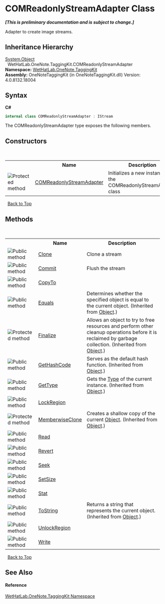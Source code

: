# COMReadonlyStreamAdapter Class
 _**\[This is preliminary documentation and is subject to change.\]**_

Adapter to create image streams.


## Inheritance Hierarchy
<a href="http://msdn2.microsoft.com/en-us/library/e5kfa45b" target="_blank">System.Object</a><br />&nbsp;&nbsp;WetHatLab.OneNote.TaggingKit.COMReadonlyStreamAdapter<br />
**Namespace:**&nbsp;<a href="4e00c8ac-fc03-0e6d-d2fd-b2c7565a9aa0">WetHatLab.OneNote.TaggingKit</a><br />**Assembly:**&nbsp;OneNoteTaggingKit (in OneNoteTaggingKit.dll) Version: 4.0.8132.18004

## Syntax

**C#**<br />
``` C#
internal class COMReadonlyStreamAdapter : IStream
```

The COMReadonlyStreamAdapter type exposes the following members.


## Constructors
&nbsp;<table><tr><th></th><th>Name</th><th>Description</th></tr><tr><td>![Protected method](media/protmethod.gif "Protected method")</td><td><a href="ec269a3e-fa97-1fdc-3358-fcc957109651">COMReadonlyStreamAdapter</a></td><td>
Initializes a new instance of the COMReadonlyStreamAdapter class</td></tr></table>&nbsp;
<a href="#comreadonlystreamadapter-class">Back to Top</a>

## Methods
&nbsp;<table><tr><th></th><th>Name</th><th>Description</th></tr><tr><td>![Public method](media/pubmethod.gif "Public method")</td><td><a href="a2099a0f-a981-9caf-e289-772d24982c33">Clone</a></td><td>
Clone a stream</td></tr><tr><td>![Public method](media/pubmethod.gif "Public method")</td><td><a href="1132f118-da75-6e98-33e0-3bc7ba264576">Commit</a></td><td>
Flush the stream</td></tr><tr><td>![Public method](media/pubmethod.gif "Public method")</td><td><a href="fcda4fca-2d96-f99c-665b-47cc5c928b8c">CopyTo</a></td><td /></tr><tr><td>![Public method](media/pubmethod.gif "Public method")</td><td><a href="http://msdn2.microsoft.com/en-us/library/bsc2ak47" target="_blank">Equals</a></td><td>
Determines whether the specified object is equal to the current object.
 (Inherited from <a href="http://msdn2.microsoft.com/en-us/library/e5kfa45b" target="_blank">Object</a>.)</td></tr><tr><td>![Protected method](media/protmethod.gif "Protected method")</td><td><a href="http://msdn2.microsoft.com/en-us/library/4k87zsw7" target="_blank">Finalize</a></td><td>
Allows an object to try to free resources and perform other cleanup operations before it is reclaimed by garbage collection.
 (Inherited from <a href="http://msdn2.microsoft.com/en-us/library/e5kfa45b" target="_blank">Object</a>.)</td></tr><tr><td>![Public method](media/pubmethod.gif "Public method")</td><td><a href="http://msdn2.microsoft.com/en-us/library/zdee4b3y" target="_blank">GetHashCode</a></td><td>
Serves as the default hash function.
 (Inherited from <a href="http://msdn2.microsoft.com/en-us/library/e5kfa45b" target="_blank">Object</a>.)</td></tr><tr><td>![Public method](media/pubmethod.gif "Public method")</td><td><a href="http://msdn2.microsoft.com/en-us/library/dfwy45w9" target="_blank">GetType</a></td><td>
Gets the <a href="http://msdn2.microsoft.com/en-us/library/42892f65" target="_blank">Type</a> of the current instance.
 (Inherited from <a href="http://msdn2.microsoft.com/en-us/library/e5kfa45b" target="_blank">Object</a>.)</td></tr><tr><td>![Public method](media/pubmethod.gif "Public method")</td><td><a href="9a326eed-fc0b-46b8-8c3c-49e439b275de">LockRegion</a></td><td /></tr><tr><td>![Protected method](media/protmethod.gif "Protected method")</td><td><a href="http://msdn2.microsoft.com/en-us/library/57ctke0a" target="_blank">MemberwiseClone</a></td><td>
Creates a shallow copy of the current <a href="http://msdn2.microsoft.com/en-us/library/e5kfa45b" target="_blank">Object</a>.
 (Inherited from <a href="http://msdn2.microsoft.com/en-us/library/e5kfa45b" target="_blank">Object</a>.)</td></tr><tr><td>![Public method](media/pubmethod.gif "Public method")</td><td><a href="533cf682-710d-7cd3-1708-40185275408d">Read</a></td><td /></tr><tr><td>![Public method](media/pubmethod.gif "Public method")</td><td><a href="f82d22d1-78ae-027b-af22-8807b475a404">Revert</a></td><td /></tr><tr><td>![Public method](media/pubmethod.gif "Public method")</td><td><a href="8fe13a28-7ef9-6b35-6507-3ca76448bd23">Seek</a></td><td /></tr><tr><td>![Public method](media/pubmethod.gif "Public method")</td><td><a href="9ec6cf32-7b43-5460-74b0-f9e8193f5485">SetSize</a></td><td /></tr><tr><td>![Public method](media/pubmethod.gif "Public method")</td><td><a href="6de6ee98-427e-62d1-cb57-2d3288660c02">Stat</a></td><td /></tr><tr><td>![Public method](media/pubmethod.gif "Public method")</td><td><a href="http://msdn2.microsoft.com/en-us/library/7bxwbwt2" target="_blank">ToString</a></td><td>
Returns a string that represents the current object.
 (Inherited from <a href="http://msdn2.microsoft.com/en-us/library/e5kfa45b" target="_blank">Object</a>.)</td></tr><tr><td>![Public method](media/pubmethod.gif "Public method")</td><td><a href="4b1bfc93-c9ca-916f-d370-56569e093511">UnlockRegion</a></td><td /></tr><tr><td>![Public method](media/pubmethod.gif "Public method")</td><td><a href="caaa45b1-f7d7-dec6-e4cc-d27aa0160975">Write</a></td><td /></tr></table>&nbsp;
<a href="#comreadonlystreamadapter-class">Back to Top</a>

## See Also


#### Reference
<a href="4e00c8ac-fc03-0e6d-d2fd-b2c7565a9aa0">WetHatLab.OneNote.TaggingKit Namespace</a><br />